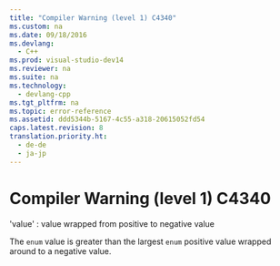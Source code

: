 ```yaml
---
title: "Compiler Warning (level 1) C4340"
ms.custom: na
ms.date: 09/18/2016
ms.devlang: 
  - C++
ms.prod: visual-studio-dev14
ms.reviewer: na
ms.suite: na
ms.technology: 
  - devlang-cpp
ms.tgt_pltfrm: na
ms.topic: error-reference
ms.assetid: ddd5344b-5167-4c55-a318-20615052fd54
caps.latest.revision: 8
translation.priority.ht: 
  - de-de
  - ja-jp
---
```

# Compiler Warning (level 1) C4340
'value' : value wrapped from positive to negative value  
  
 The `enum` value is greater than the largest `enum` positive value wrapped around to a negative value.